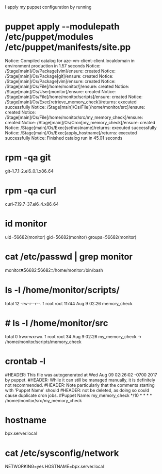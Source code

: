 I apply my puppet configuration by running

#

# puppet apply --modulepath /etc/puppet/modules /etc/puppet/manifests/site.pp
Notice: Compiled catalog for aze-vm-client-client.localdomain in environment production in 1.57 seconds
Notice: /Stage[main]/Os/Package[vim]/ensure: created
Notice: /Stage[main]/Os/Package[git]/ensure: created
Notice: /Stage[main]/Os/Package[vim]/ensure: created
Notice: /Stage[main]/Os/File[/home/monitor/]/ensure: created
Notice: /Stage[main]/Os/User[monitor]/ensure: created
Notice: /Stage[main]/Os/File[/home/monitor/scripts]/ensure: created
Notice: /Stage[main]/Os/Exec[retrieve_memory_check]/returns: executed successfully
Notice: /Stage[main]/Os/File[/home/monitor/src]/ensure: created
Notice: /Stage[main]/Os/File[/home/monitor/src/my_memory_check]/ensure: created
Notice: /Stage[main]/Os/Cron[my_memory_check]/ensure: created
Notice: /Stage[main]/Os/Exec[sethostname]/returns: executed successfully
Notice: /Stage[main]/Os/Exec[apply_hostname]/returns: executed successfully
Notice: Finished catalog run in 45.01 seconds

# rpm -qa git
git-1.7.1-2.el6_0.1.x86_64
# rpm -qa curl
curl-7.19.7-37.el6_4.x86_64

# id monitor
uid=56682(monitor) gid=56682(monitor) groups=56682(monitor)

# cat /etc/passwd | grep monitor
monitor:x:56682:56682::/home/monitor:/bin/bash

# ls -l /home/monitor/scripts/
total 12
-rw-r--r--. 1 root root 11744 Aug  9 02:26 memory_check

# # ls -l /home/monitor/src
total 0
lrwxrwxrwx. 1 root root 34 Aug  9 02:26 my_memory_check -> /home/monitor/scripts/memory_check

# crontab -l
#HEADER: This file was autogenerated at Wed Aug 09 02:26:02 -0700 2017 by puppet.
#HEADER: While it can still be managed manually, it is definitely not recommended.
#HEADER: Note particularly that the comments starting with 'Puppet Name' should
#HEADER: not be deleted, as doing so could cause duplicate cron jobs.
#Puppet Name: my_memory_check
*/10 * * * * /home/monitor/src/my_memory_check

# hostname
bpx.server.local

# cat /etc/sysconfig/network
NETWORKING=yes
HOSTNAME=bpx.server.local


